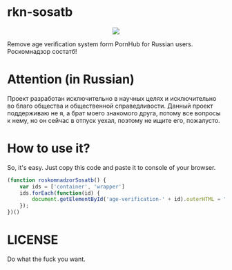 # rkn-sosatb

<p align="center">
  <img src="https://user-images.githubusercontent.com/15812620/45451528-08215100-b6e4-11e8-92c3-2161e773ef58.png"/>
</p>

Remove age verification system form PornHub for Russian users. Роскомнадзор состатб!

# Attention (in Russian)
Проект разработан исключительно в научных целях и исключительно во благо общества и общественной справедливости. Данный проект поддерживаю не я, а брат моего знакомого друга, потому все вопросы к нему, но он сейчас в отпуск уехал, поэтому не ищите его, пожалусто.

# How to use it?

So, it's easy. Just copy this code and paste it to console of your browser.

```js
(function roskomnadzorSosatb() {
    var ids = ['container', 'wrapper']
    ids.forEach(function(id) {
        document.getElementById('age-verification-' + id).outerHTML = "";
    });
})()
```

# LICENSE
Do what the fuck you want.
